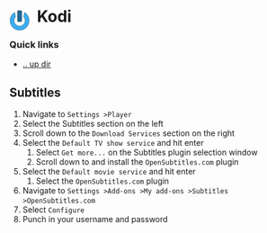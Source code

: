 # Kodi <img style="margin: 6px 13px 0px 0px" align="left" src="../../../data/images/logo_36x36.png" />

### Quick links
* [.. up dir](../README.md)

## Subtitles
1. Navigate to `Settings >Player`
2. Select the Subtitles section on the left
3. Scroll down to the `Download Services` section on the right
4. Select the `Default TV show service` and hit enter
   1. Select `Get more...` on the Subtitles plugin selection window
   2. Scroll down to and install the `OpenSubtitles.com` plugin
5. Select the `Default movie service` and hit enter
   1. Select the `OpenSubtitles.com` plugin
6. Navigate to `Settings >Add-ons >My add-ons >Subtitles >OpenSubtitles.com`
7. Select `Configure`
8. Punch in your username and password
